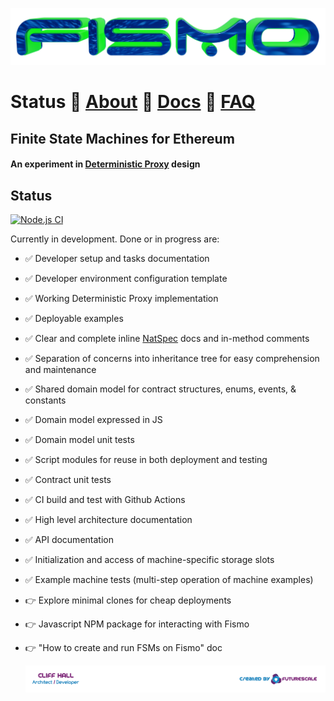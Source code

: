 ![Fismo](docs/images/fismo-logo.png)
# Status 🧪 [About](docs/about.md) 🧪 [Docs](docs/intro.md) 🧪 [FAQ](docs/faq.md)

## Finite State Machines for Ethereum
#### An experiment in [Deterministic Proxy](docs/about.md#a-deterministic-proxy-experiment) design

## Status
[![Node.js CI](https://github.com/cliffhall/Fismo/actions/workflows/node.js.yml/badge.svg)](https://github.com/cliffhall/Fismo/actions/workflows/node.js.yml)

Currently in development. Done or in progress are:
- ✅ Developer setup and tasks documentation
- ✅ Developer environment configuration template
- ✅ Working Deterministic Proxy implementation
- ✅ Deployable examples
- ✅ Clear and complete inline [NatSpec](https://docs.soliditylang.org/en/v0.8.11/natspec-format.html?highlight=NatSpec) docs and in-method comments
- ✅ Separation of concerns into inheritance tree for easy comprehension and maintenance
- ✅ Shared domain model for contract structures, enums, events, & constants
- ✅ Domain model expressed in JS
- ✅ Domain model unit tests
- ✅ Script modules for reuse in both deployment and testing
- ✅ Contract unit tests
- ✅ CI build and test with Github Actions
- ✅ High level architecture documentation
- ✅ API documentation
- ✅ Initialization and access of machine-specific storage slots
- ✅ Example machine tests (multi-step operation of machine examples)
- 👉 Explore minimal clones for cheap deployments
- 👉 Javascript NPM package for interacting with Fismo
- 👉 "How to create and run FSMs on Fismo" doc

  [![Created by Futurescale](docs/images/created-by.png)](https://futurescale.com)